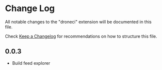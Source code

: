 # Change Log

All notable changes to the "droneci" extension will be documented in this file.

Check [Keep a Changelog](http://keepachangelog.com/) for recommendations on how to structure this file.

## 0.0.3

- Build feed explorer